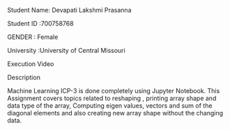 Student Name: Devapati Lakshmi Prasanna

Student ID :700758768

GENDER : Female

University :University of Central Missouri

Execution Video



Description

Machine Learning ICP-3 is done completely using Jupyter Notebook. This Assignment covers topics related to reshaping , printing array shape and data type of the array, Computing eigen values, vectors and sum of the diagonal elements and also creating new array shape without the changing data.

